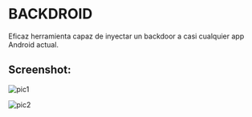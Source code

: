 # BACKDROID
Eficaz herramienta capaz de inyectar un backdoor 
a casi cualquier app Android actual.


## Screenshot:
![pic1](https://i.ibb.co/bPKkn5x/BACKDROID2.png)

![pic2](https://ibb.co/v1rYfCk.back4.png)

<br /><br />
